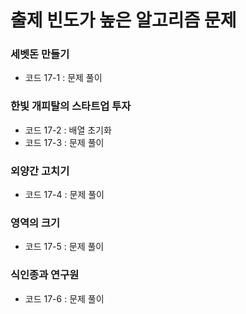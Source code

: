 # 출제 빈도가 높은 알고리즘 문제  

### 세벳돈 만들기
- 코드 17-1 : 문제 풀이  

### 한빛 개피탈의 스타트업 투자  
- 코드 17-2 : 배열 초기화  
- 코드 17-3 : 문제 풀이  

### 외양간 고치기
- 코드 17-4 : 문제 풀이  

### 영역의 크기  
- 코드 17-5 : 문제 풀이

### 식인종과 연구원  
- 코드 17-6 : 문제 풀이
